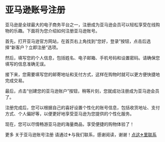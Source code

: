 # 亚马逊账号注册

亚马逊是全球最大的电子商务平台之一，注册成为亚马逊会员可以轻松享受在线购物的乐趣。下面将为您介绍如何注册亚马逊账号。

首先，打开亚马逊官方网站，在首页右上角找到“您好，登录”按钮，点击后选择“新客户？立即注册”选项。

然后，填写您的个人信息，包括姓名、电子邮箱、手机号码和设置密码。请确保您填写的信息准确无误。

接下来，您需要填写您的邮寄地址和支付方式，这样在购物时就可以更方便快捷地完成交易。

最后，点击“创建您的亚马逊账户”按钮，稍等片刻，您就成功注册成为亚马逊会员了。

注册完成后，您可以根据自己的喜好设置个性化的账号信息，包括收货地址、支付方式、个人偏好等，以便更好地享受亚马逊为您提供的个性化服务。

现在，您可以尽情畅游亚马逊的海量商品，享受便捷的购物体验了！

更多 关于亚马逊账号注册 请通过✈与我们联系，感谢阅读，谢谢！[点这✈里联系](https://b.k02.cc)